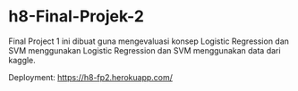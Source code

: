# h8-Final-Projek-2
Final Project 1 ini dibuat guna mengevaluasi konsep Logistic Regression dan SVM menggunakan Logistic Regression dan SVM menggunakan data dari kaggle.

Deployment: https://h8-fp2.herokuapp.com/
